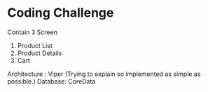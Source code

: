 # Coding Challenge
Contain 3 Screen

1. Product List
2. Product Details
3. Cart

Architecture : Viper (Trying to explain so implemented as simple as possible.)
Database: CoreData

